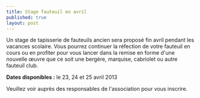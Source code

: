 ```yaml
---
title: Stage fauteuil en avril
published: true
layout: post
---
```


Un stage de tapisserie de fauteuils ancien sera proposé fin avril pendant les vacances scolaire. Vous pourrez continuer la réfection de votre fauteuil en cours ou en profiter pour vous lancer dans la remise en forme d'une nouvelle œuvre que ce soit une bergère, marquise, cabriolet ou autre fauteuil club. 

**Dates disponibles :** le 23, 24 et 25 avril 2013

Veuillez voir auprès des responsables de l'association pour vous inscrire.